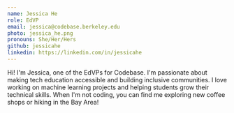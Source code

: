 ```yaml
---
name: Jessica He
role: EdVP
email: jessica@codebase.berkeley.edu
photo: jessica_he.png
pronouns: She/Her/Hers
github: jessicahe
linkedin: https://linkedin.com/in/jessicahe
---
```

Hi! I'm Jessica, one of the EdVPs for Codebase. I'm passionate about making tech education accessible and building inclusive communities. I love working on machine learning projects and helping students grow their technical skills. When I'm not coding, you can find me exploring new coffee shops or hiking in the Bay Area!

